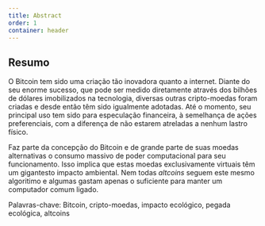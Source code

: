 ```yaml
---
title: Abstract
order: 1
container: header
---
```


## Resumo

O Bitcoin tem sido uma criação tão inovadora quanto a internet. Diante do seu enorme sucesso, que pode ser medido diretamente através dos bilhões de dólares imobilizados na tecnologia, diversas outras cripto-moedas foram criadas e desde então têm sido igualmente adotadas. Até o momento, seu principal uso tem sido para especulação financeira, à semelhança de ações preferenciais, com a diferença de não estarem atreladas a nenhum lastro físico.

Faz parte da concepção do Bitcoin e de grande parte de suas moedas alternativas o consumo massivo de poder computacional para seu funcionamento. Isso implica que estas moedas exclusivamente virtuais têm um gigantesto impacto ambiental. Nem todas *altcoins* seguem este mesmo algoritimo e algumas gastam apenas o suficiente para manter um computador comum ligado.

Palavras-chave: Bitcoin, cripto-moedas, impacto ecológico, pegada ecológica, altcoins


